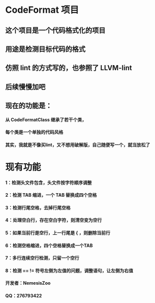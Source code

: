 # CodeFormat 项目

## 这个项目是一个代码格式化的项目
## 用途是检测目标代码的格式
## 仿照 lint 的方式写的，也参照了 LLVM-lint
## 后续慢慢加吧

## 现在的功能是：
#### 从 CodeFormatClass 继承了若干个类，
#### 每个类是一个单独的代码风格 

#### 其实，我就是不像买lint，又不想用破解版，自己随便写一个，就当放松了

# 现有功能
#### 1：检测头文件包含，头文件按字符顺序调整
#### 2：检测 TAB 缩进，一个 TAB 替换成四个空格
#### 3：检测行尾空格，去掉行尾空格
#### 4：处理空白行，存在空白字符，则清空变为空行
#### 5：如果当前行是空行，上一行尾是 { ，则删除当前行
#### 6：检测空格缩进，四个空格替换成一个TAB
#### 7：多行连续空行检测，只留一个空行
#### 8：检测 == != 符号左侧为左值的问题，调整语句，让左侧为右值

#### 开发者：NemesisZoo
#### QQ：276793422


